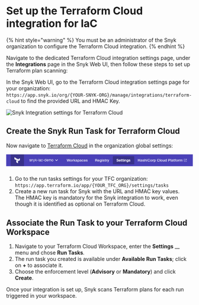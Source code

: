 # Set up the Terraform Cloud integration for IaC

{% hint style="warning" %}
You must be an administrator of the Snyk organization to configure the Terraform Cloud integration.
{% endhint %}

Navigate to the dedicated Terraform Cloud integration settings page, under the **Integrations** page in the Snyk Web UI, then follow these steps to set up Terraform plan scanning:

In the Snyk Web UI, go to the Terraform Cloud integration settings page for your organization:\
`https://app.snyk.io/org/{YOUR-SNYK-ORG}/manage/integrations/terraform-cloud` to find the provided URL and HMAC Key.

![Snyk Integration settings for Terraform Cloud](../../../.gitbook/assets/terraform\_cloud\_02oct2022.png)

## Create the Snyk Run Task for Terraform Cloud

Now navigate to [Terraform Cloud](https://app.terraform.io) in the organization global settings:

![Terraform Cloud Settings](<../../../.gitbook/assets/image (126) (1) (1) (1) (1) (1) (1) (1) (1) (1) (1) (1) (1) (1).png>)

1. Go to the run tasks settings for your TFC organization:\
   `https://app.terraform.io/app/{YOUR_TFC_ORG}/settings/tasks`
2. Create a new run task for Snyk with the URL and HMAC key values.\
   The HMAC key is mandatory for the Snyk integration to work, even though it is identified as optional on Terraform Cloud.

## Associate the Run Task to your Terraform Cloud Workspace

1. Navigate to your Terraform Cloud Workspace, enter the **Settings** \_\_ menu and chose **Run Tasks**_._
2. The run task you created is available under **Available Run Tasks**; click on **+** to associate it.
3. Choose the enforcement level (**Advisory** or **Mandatory**) and click **Create**.

Once your integration is set up, Snyk scans Terraform plans for each run triggered in your workspace.
